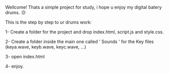 Wellcome! Thats a simple project for study, i hope u enjoy my digital batery drums. :D

This is the step by step to ur drums work:

1- Create a folder for the project and drop index.html, script.js and style.css.

2- Create a folder inside the main one called ' Sounds ' for the Key files (keya.wave, keyb.wave, keyc.wave, ...)

3- open index.html

4- enjoy.
